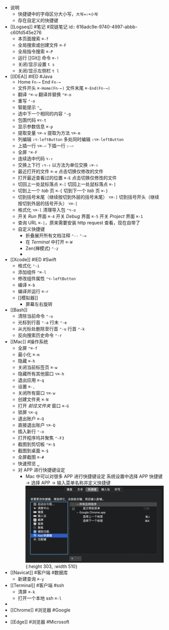 - 说明
	- 快捷键中的字母区分大小写，`大写=⇧+小写`
	- 存在自定义的快捷键
- [[Logseq]] #笔记 #双链笔记
  id:: 616adc9e-9740-4997-abbb-c60fd545e276
	- 本页面搜索 `⌘-f`
	- 全局搜索或创建文件 `⌘-F`
	- 全局指令搜索 `⌘-P`
	- 运行 [[Git]] 命令 `⌘-!`
	- 关闭/显示设置 `t s`
	- 关闭/显示左侧栏 `t l`
- [[IDEA]] #IED #Java
	- Home  `Fn-←` End  `Fn-→`
	- 文件开头  `⌘-Home(Fn-←)`  文件末尾  `⌘-End(Fn-→)`
	- 翻译  `⌃⌘-u` 翻译并替换  `⌃⌘-o`
	- 重写    `⌃-o`
	- 智能提示  `⌃␣`
	- 选中下一个相同的内容  `⌃-g`
	- 包围代码  `⌘⌥-t`
	- 显示参数信息  `⌘-p`
	- 提取变量  `⌥⌘-v` 提取为方法  `⌥⌘-m`
	- 列编辑  `⇧⌥-leftButton` 多处同时编辑  `⇧⌥⌘-leftButton`
	- 上插一行  `⌥⌘-⏎`  下插一行  `⇧-⏎`
	- 全屏 `⌃⌘-F`
	- 连续选中代码 `⌥-↑`
	- 交换上下行 `⇧⌥-↑` 以方法为单位交换    `⇧⌘-↑`
	- 最近打开的文件 `⌘-e` 点击切换仅修改的文件
	- 打开最近查看过的位置 `⌘-E` 点击切换仅修改的文件
	- 切回上一处鼠标落点 `⌘-[` 切回上一处鼠标落点 `⌘-]`
	- 切到上一个 *tab* 页 `⌘-{` 切到下一个 *tab* 页 `⌘-}`
	- 切到括号末尾（继续按切到外层的括号末尾） `⌥⌘-]` 
	  切到括号开头（继续按切到外层的括号开头） `⌥⌘-[`
	- 格式化 `⌥⌘-l` 清理导入包 `⌃⌥-o`
	- 开关 *Run* 界面    `⌘-4`
	  开关 *Debug* 界面    `⌘-5`
	  开关 *Project* 界面    `⌘-1`
	- 查询 URL `⌘-|`，原来需要安装 http request 查看，现在自带了
	- 自定义快捷键
		- 折叠展开所有文档注释 `⌃--` `⌃-=`
		- 在 *Terminal* 中打开 `⌘-W`
		- Zen(禅模式) `⌃-z`
		-
- [[Xcode]] #IED #Swift
	- 格式化 `⌃-i`
	- 添加组件 `⌃⌘-l`
	- 修改组件属性 `⌃⌥-leftButton`
	- 编译 `⌘-b`
	- 编译并运行 `⌘-r`
	- [[模拟器]]
		- 屏幕左右旋转
- [[Bash]]
	- 清除当前命令 `⌃-u`
	- 光标到行首 `⌃-a` 行末 `⌃-e`
	- 从光标处删除至行首 `⌃-u` 行首 `⌃-k`
	- 反向搜索历史命令 `⌃-r`
- [[Mac]] #操作系统
	- 全屏 `⌃⌘-f`
	- 最小化 `⌘-m`
	- 隐藏 `⌘-h`
	- 关闭当前标签页 `⌘-w`
	- 隐藏所有其他窗口 `⌥⌘-h`
	- 退出应用 `⌘-q`
	- 设置 `⌘-,`
	- 关闭所有窗口 `⌥⌘-w`
	- 创建文件夹 `⌘-N`
	- 打开 *前往文件夹* 窗口 `⌘-G`
	- 锁屏 `⌥⌘-q`
	- 退出账户 `⌘-Q`
	- 直接退出账户 `⌥⌘-Q`
	- 插入新行 `⌃-o`
	- 打开程序坞并聚焦 `⌃-F3`
	- 截图到剪切板 `⌃⌘-$`
	- 截图到桌面 `⌘-$`
	- 全屏截图 `⌘-#`
	- 快速预览 `␣`
	- 对 APP 进行快捷键设定
		- Mac 中可以对很多 APP 进行快捷键设定
		  系统设置中选择 APP 快捷键 -> 选择 APP -> 输入菜单名称并定义快捷键
		  ![image.png](../assets/image_1634451919807_0.png){:height 303, :width 510}
- [[Navicat]] #客户端 #数据库
	- 新建查询 `⌘-y`
- [[Terminal]] #客户端 #ssh
	- 清屏 `⌘-k`
	- 打开一个本地 ssh `⌘-l`
-
- [[Chrome]] #浏览器 #Google
-
- [[Edge]] #浏览器 #Microsoft